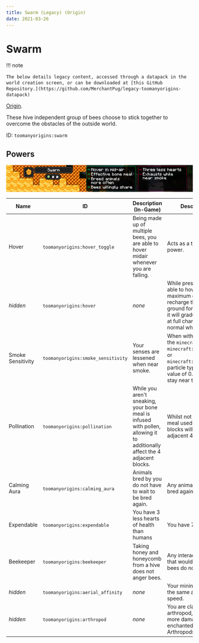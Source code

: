 ```yaml
---
title: Swarm (Legacy) (Origin)
date: 2021-03-26
---
```

# Swarm

!!! note

    The below details legacy content, accessed through a datapack in the world creation screen, or can be downloaded at [this GitHub Repository.](https://github.com/MerchantPug/legacy-toomanyorigins-datapack)

[Origin](../../origins.md).

These hive independent group of bees choose to stick together to overcome the obstacles of the outside world.

ID: `toomanyorigins:swarm`

## Powers

![Swarm](../../../../images/tmoSwarmBanner.png)

Name | ID | Description (In-Game) | Description (Detailed)
-----|----|-----------------------|------------------------
Hover | `toomanyorigins:hover_toggle` | Being made up of multiple bees, you are able to hover midair whenever you are falling. | Acts as a toggle for the hover power.
*hidden* | `toomanyorigins:hover` | *none* | While pressing space you are able to hover midair for a maximum of 3 seconds. To recharge this you must be on the ground for 0.5 seconds and then it will gradually increase until it's at full charge. This recharges as normal while toggled off.
Smoke Sensitivity | `toomanyorigins:smoke_sensitivity` | Your senses are lessened when near smoke. | When within a 5 block radius of the `minecraft:large_smoke`, `minecraft:campfire_cozy_smoke` or `minecraft:campfire_signal_smoke` particle types, you will exhaust a value of 0.1 each second you stay near them.
Pollination | `toomanyorigins:pollination` | While you aren't sneaking, your bone meal is infused with pollen, allowing it to additionally affect the 4 adjacent blocks. | Whilst not sneaking, any bone meal used on bone mealable blocks will also affect the adjacent 4 tiles.
Calming Aura | `toomanyorigins:calming_aura` | Animals bred by you do not have to wait to be bred again. | Any animals you breed can be bred again immediately.
Expendable | `toomanyorigins:expendable` | You have 3 less hearts of health than humans | You have 7 hearts.
Beekeeper | `toomanyorigins:beekeeper` | Taking honey and honeycomb from a hive does not anger bees. | Any interactions with beehives that would normally anger its bees do not anger them.
*hidden* | `toomanyorigins:aerial_affinity` | *none* | Your mining speed in the air is the same as your ground mining speed.
*hidden* | `toomanyorigins:arthropod` | *none* | You are classified as an arthropod, meaning you receive more damage from weapons enchanted with Bane of Arthropods.